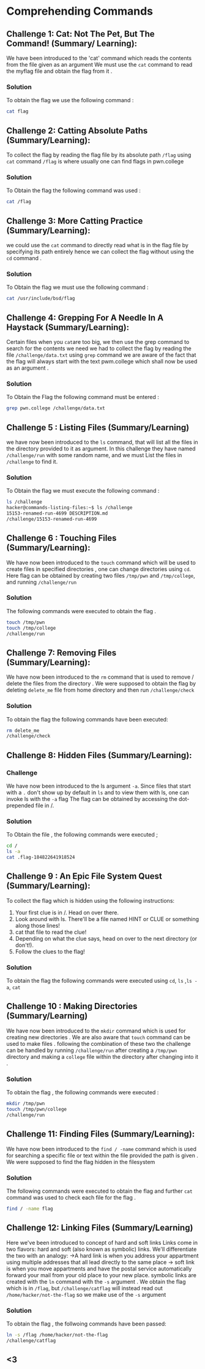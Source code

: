  # Comprehending Commands

## Challenge 1:  Cat: Not The Pet, But The Command! (Summary/ Learning):
We have been introduced to the 'cat' command which reads the contents from the file given as an argument 
We must use the `cat` command to read the myflag file and obtain the flag from it .
### Solution
To obtain the flag we use the following command :
```bash
cat flag
```
## Challenge 2: Catting Absolute Paths (Summary/Learning):
To collect the flag by reading the flag file by its absolute path `/flag` using `cat` command 
`/flag` is where usually one can find flags in pwn.college
### Solution

To Obtain the flag the following command was used :
```bash
cat /flag
```

## Challenge 3:  More Catting Practice (Summary/Learning):
we could use the `cat` command to directly read what is in the flag file by specifying its path entirely 
hence we can collect the flag without using the `cd` command . 
### Solution
To Obtain the flag we must use the following command :
```bash
cat /usr/include/bsd/flag
```
## Challenge 4: Grepping For A Needle In A Haystack (Summary/Learning):
Certain files when you `cat`are too big, we then use the  grep command to search for the contents we need
we had to  collect the flag by reading the file `/challenge/data.txt` using `grep` command
we are aware of the fact that the flag will always start with the text pwm.college which shall now be used as an argument .
### Solution
To Obtain the Flag the following command must be entered :
```bash
grep pwn.college /challenge/data.txt
```

## Challenge 5 : Listing Files (Summary/Learning)
 we have now been introduced to the `ls` command, that will list all the files in the directory provided to it as argument. 
 In this challenge they have named ` /challenge/run` with some random name, and we must List the files in
  `/challenge` to find it.
### Solution
To Obtain the flag we must execute the following command :
```bash
ls /challenge
hacker@commands-listing-files:~$ ls /challenge
15153-renamed-run-4699 DESCRIPTION.md
/challenge/15153-renamed-run-4699 
```
## Challenge 6 : Touching Files (Summary/Learning):
We have now been introduced to the `touch` command which will be used to create files in specified directories , one can change directories using `cd`.
Here flag can be obtained by creating two files `/tmp/pwn` and `/tmp/college`, and running `/challenge/run`

### Solution
The following commands were executed to obtain the flag .
```bash
touch /tmp/pwn
touch /tmp/college
/challenge/run
```
## Challenge 7: Removing Files (Summary/Learning):
We have now been introduced to the `rm` command that is used to remove / delete the files from the directory .
We were supposed to obtain the flag  by deleting `delete_me` file from home directory and then run `/challenge/check`

### Solution
To obtain the flag the following commands have been executed:
```bash
rm delete_me
/challenge/check
```

## Challenge 8:  Hidden Files (Summary/Learning):
### Challenge
We have now been introduced to the ls argument `-a`. Since  files that start with a `.` don't show up by default in `ls` and to view them with ls, one can invoke ls with the `-a` flag
The flag can be obtained by accessing the  dot-prepended file in /.

### Solution
To Obtain the file , the following commands were executed ;
```bash
cd /
ls -a
cat .flag-184822641918524
```
## Challenge 9 : An Epic File System Quest (Summary/Learning):
To collect the flag which is hidden using the following instructions:
1. Your first clue is in /. Head on over there.
2. Look around with ls. There'll be a file named HINT or CLUE or something along those lines!
3. cat that file to read the clue!
4. Depending on what the clue says, head on over to the next directory (or don't!).
5. Follow the clues to the flag!

### Solution
 To obtain the flag the following commands were executed using `cd`, `ls` ,`ls -a`, `cat`

## Challenge 10 : Making Directories (Summary/Learning)
We have now been introduced to the `mkdir` command which is used for creating new directories . We are also aware that `touch` command can be used to make files . following the combination of these two the challenge can be handled by running `/challenge/run` after creating a `/tmp/pwn` directory and making a `college` file within the directory after changing into it .

### Solution
To obtain the flag , the following commands were executed :
```bash
mkdir /tmp/pwn
touch /tmp/pwn/college
/challenge/run
```
## Challenge 11: Finding Files (Summary/Learning):
We have now been introduced to the `find / -name` command which is used for searching a specific file or text within the file provided the path is given . We were supposed to find the flag hidden in the filesystem 

### Solution
The following commands were executed to obtain the flag and further `cat` command was used to check each file for the flag .
```bash
find / -name flag
```

## Challenge 12: Linking Files (Summary/Learning)
Here we've been introduced to concept of hard and soft links 
Links come in two flavors: hard and soft (also known as symbolic) links. We'll differentiate the two with an analogy:
->A hard link is when you address your appartment using multiple addresses that all lead directly to the same place 
-> soft link is when you move appartments and have the postal service automatically forward your mail from your old place to your new place.
symbolic links are created with the `ln` command with the `-s` argument .
We obtain the flag  which is in `/flag`, but `/challenge/catflag` will instead read out `/home/hacker/not-the-flag` so we make use of the `-s` argument 
### Solution
To obtain the flag , the follwoing commands have been passed: 
```bash
ln -s /flag /home/hacker/not-the-flag
/challenge/catflag
```
## <3

